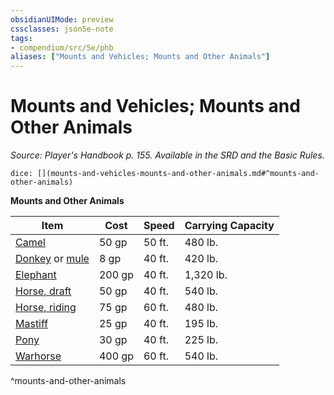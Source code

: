 ```yaml
---
obsidianUIMode: preview
cssclasses: json5e-note
tags:
- compendium/src/5e/phb
aliases: ["Mounts and Vehicles; Mounts and Other Animals"]
---
```

# Mounts and Vehicles; Mounts and Other Animals
*Source: Player's Handbook p. 155. Available in the SRD and the Basic Rules.* 

`dice: [](mounts-and-vehicles-mounts-and-other-animals.md#^mounts-and-other-animals)`

**Mounts and Other Animals**

| Item | Cost | Speed | Carrying Capacity |
|------|------|-------|-------------------|
| [Camel](camel.md) | 50 gp | 50 ft. | 480 lb. |
| [Donkey](donkey.md) or [mule](mule.md) | 8 gp | 40 ft. | 420 lb. |
| [Elephant](elephant.md) | 200 gp | 40 ft. | 1,320 lb. |
| [Horse, draft](draft-horse.md) | 50 gp | 40 ft. | 540 lb. |
| [Horse, riding](riding-horse.md) | 75 gp | 60 ft. | 480 lb. |
| [Mastiff](mastiff.md) | 25 gp | 40 ft. | 195 lb. |
| [Pony](pony.md) | 30 gp | 40 ft. | 225 lb. |
| [Warhorse](warhorse.md) | 400 gp | 60 ft. | 540 lb. |
^mounts-and-other-animals